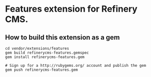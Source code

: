 # Features extension for Refinery CMS.

## How to build this extension as a gem

    cd vendor/extensions/features
    gem build refinerycms-features.gemspec
    gem install refinerycms-features.gem

    # Sign up for a http://rubygems.org/ account and publish the gem
    gem push refinerycms-features.gem